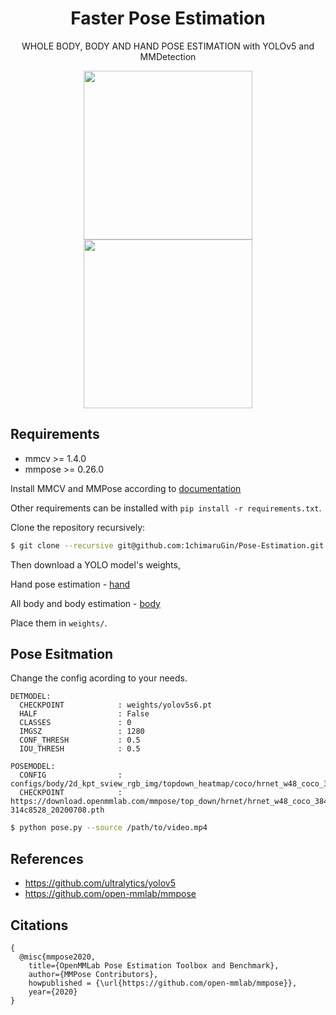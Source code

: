 # <div align="center">Faster Pose Estimation</div>

<div align="center">
<p>WHOLE BODY, BODY AND HAND POSE ESTIMATION with YOLOv5 and MMDetection</p>
<p>
<img src="images/girl.gif" width="270"/> <img src="images/gin.gif" width="270"/> 
</p>
</div>

## Requirements

* mmcv >= 1.4.0
* mmpose >= 0.26.0

Install MMCV and MMPose according to  [documentation](https://mmpose.readthedocs.io/en/latest/install.html)

Other requirements can be installed with `pip install -r requirements.txt`.

Clone the repository recursively:

```bash
$ git clone --recursive git@github.com:1chimaruGin/Pose-Estimation.git
```

Then download a YOLO model's weights,

Hand pose estimation - [hand](https://drive.google.com/file/d/1a37j_8OJ8iZJQJ9qdS5kNZOFsDKvDtM4/view?usp=sharing)

All body and body estimation - [body](https://drive.google.com/file/d/1tKSvokFw-iadEJL81c9HAGKttNosdYYi/view?usp=sharing)

Place them in `weights/`.

## Pose Esitmation

Change the config acording to your needs.

```
DETMODEL:
  CHECKPOINT            : weights/yolov5s6.pt
  HALF                  : False
  CLASSES               : 0
  IMGSZ                 : 1280
  CONF_THRESH           : 0.5
  IOU_THRESH            : 0.5

POSEMODEL:
  CONFIG                : configs/body/2d_kpt_sview_rgb_img/topdown_heatmap/coco/hrnet_w48_coco_384x288.py
  CHECKPOINT            : https://download.openmmlab.com/mmpose/top_down/hrnet/hrnet_w48_coco_384x288-314c8528_20200708.pth
```

```bash
$ python pose.py --source /path/to/video.mp4
```

## References

* https://github.com/ultralytics/yolov5
* https://github.com/open-mmlab/mmpose

## Citations

``` 
{
  @misc{mmpose2020,
    title={OpenMMLab Pose Estimation Toolbox and Benchmark},
    author={MMPose Contributors},
    howpublished = {\url{https://github.com/open-mmlab/mmpose}},
    year={2020}
}
```
